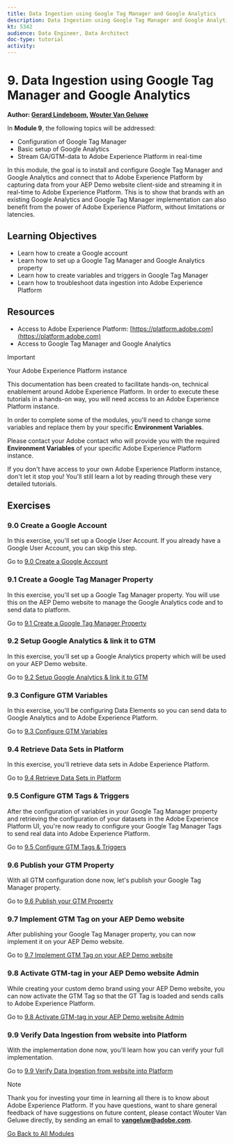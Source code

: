 ```yaml
---
title: Data Ingestion using Google Tag Manager and Google Analytics
description: Data Ingestion using Google Tag Manager and Google Analytics
kt: 5342
audience: Data Engineer, Data Architect
doc-type: tutorial
activity: 
---
```


# 9. Data Ingestion using Google Tag Manager and Google Analytics

**Author: [Gerard Lindeboom](https://www.linkedin.com/in/gerardlindeboom/), [Wouter Van Geluwe](https://www.linkedin.com/in/woutervangeluwe/)**

In **Module 9**, the following topics will be addressed:
  
- Configuration of Google Tag Manager
- Basic setup of Google Analytics
- Stream GA/GTM-data to Adobe Experience Platform in real-time

In this module, the goal is to install and configure Google Tag Manager and Google Analytics and connect that to Adobe Experience Platform by capturing data from your AEP Demo website client-side and streaming it in real-time to Adobe Experience Platform.
This is to show that brands with an existing Google Analytics and Google Tag Manager implementation can also benefit from the power of Adobe Experience Platform, without limitations or latencies.

## Learning Objectives

- Learn how to create a Google account
- Learn how to set up a Google Tag Manager and Google Analytics property
- Learn how to create variables and triggers in Google Tag Manager
- Learn how to troubleshoot data ingestion into Adobe Experience Platform

## Resources

- Access to Adobe Experience Platform: [https://platform.adobe.com](https://platform.adobe.com)
- Access to Google Tag Manager and Google Analytics

>[!IMPORTANT]
>
>Your Adobe Experience Platform instance
>
>This documentation has been created to facilitate hands-on, technical enablement around Adobe Experience Platform. In order to execute these tutorials in a hands-on way, you will need access to an Adobe Experience Platform instance.
>
>In order to complete some of the modules, you'll need to change some variables and replace them by your specific **Environment Variables**. 
>
>Please contact your Adobe contact who will provide you with the required **Environment Variables** of your specific Adobe Experience Platform instance.
>
>If you don't have access to your own Adobe Experience Platform instance, don't let it stop you! You'll still learn a lot by reading through these very detailed tutorials.

## Exercises

### 9.0 Create a Google Account

In this exercise, you'll set up a Google User Account. If you already have a Google User Account, you can skip this step.

Go to [9.0 Create a Google Account](./ex0.md)

### 9.1 Create a Google Tag Manager Property

In this exercise, you'll set up a Google Tag Manager property. You will use this on the AEP Demo website to manage the Google Analytics code and to send data to platform.

Go to [9.1 Create a Google Tag Manager Property](./ex1.md)

### 9.2 Setup Google Analytics & link it to GTM

In this exercise, you'll set up a Google Analytics property which will be used on your AEP Demo website.

Go to [9.2 Setup Google Analytics & link it to GTM](./ex2.md)

### 9.3 Configure GTM Variables

In this exercise, you'll be configuring Data Elements so you can send data to Google Analytics and to Adobe Experience Platform.

Go to [9.3 Configure GTM Variables](./ex3.md)

### 9.4 Retrieve Data Sets in Platform

In this exercise, you'll retrieve data sets in Adobe Experience Platform.

Go to [9.4 Retrieve Data Sets in Platform](./ex4.md)

### 9.5 Configure GTM Tags & Triggers

After the configuration of variables in your Google Tag Manager property and retrieving the configuration of your datasets in the Adobe Experience Platform UI, you're now ready to configure your Google Tag Manager Tags to send real data into Adobe Experience Platform.

Go to [9.5 Configure GTM Tags & Triggers](./ex5.md)

### 9.6 Publish your GTM Property

With all GTM configuration done now, let's publish your Google Tag Manager property.

Go to [9.6 Publish your GTM Property](./ex6.md)

### 9.7 Implement GTM Tag on your AEP Demo website

After publishing your Google Tag Manager property, you can now implement it on your AEP Demo website.

Go to [9.7 Implement GTM Tag on your AEP Demo website](./ex7.md)

### 9.8 Activate GTM-tag in your AEP Demo website Admin

While creating your custom demo brand using your AEP Demo website, you can now activate the GTM Tag so that the GT Tag is loaded and sends calls to Adobe Experience Platform.

Go to [9.8 Activate GTM-tag in your AEP Demo website Admin](./ex8.md)

### 9.9 Verify Data Ingestion from website into Platform

With the implementation done now, you'll learn how you can verify your full implementation.

Go to [9.9 Verify Data Ingestion from website into Platform](./ex9.md)

>[!NOTE]
>
>Thank you for investing your time in learning all there is to know about Adobe Experience Platform. If you have questions, want to share general feedback of have suggestions on future content, please contact Wouter Van Geluwe directly, by sending an email to **vangeluw@adobe.com**.

[Go Back to All Modules](../../README.md)

